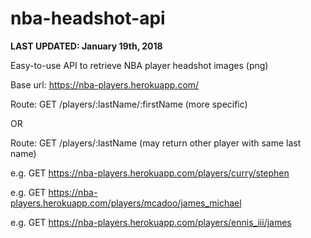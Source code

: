 # nba-headshot-api
**LAST UPDATED: January 19th, 2018**

Easy-to-use API to retrieve NBA player headshot images (png)

Base url: https://nba-players.herokuapp.com/

Route: GET /players/:lastName/:firstName   (more specific)

OR

Route: GET /players/:lastName  (may return other player with same last name)

e.g. GET https://nba-players.herokuapp.com/players/curry/stephen

e.g. GET https://nba-players.herokuapp.com/players/mcadoo/james_michael

e.g. GET https://nba-players.herokuapp.com/players/ennis_iii/james
